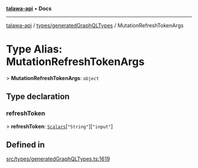[**talawa-api**](../../../README.md) • **Docs**

***

[talawa-api](../../../modules.md) / [types/generatedGraphQLTypes](../README.md) / MutationRefreshTokenArgs

# Type Alias: MutationRefreshTokenArgs

\> **MutationRefreshTokenArgs**: `object`

## Type declaration

### refreshToken

\> **refreshToken**: [`Scalars`](Scalars.md)\[`"String"`\]\[`"input"`\]

## Defined in

[src/types/generatedGraphQLTypes.ts:1619](https://github.com/PalisadoesFoundation/talawa-api/blob/f4877b986932181336f42a7336754de05976cd97/src/types/generatedGraphQLTypes.ts#L1619)
